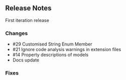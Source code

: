 ## Release Notes ##

First iteration release


### Changes ###

* #29 Customised String Enum Member
* #21 Ignore code analysis warnings in extension files
* #14 Property descriptions of models
* Docs update


### Fixes ###
